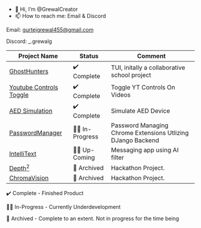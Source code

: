 - 👋 Hi, I’m @GrewalCreator
- 📫 How to reach me: Email & Discord

Email: gurtejgrewal455@gmail.com

Discord: _.grewalg


| Project Name | Status  | Comment  |
| ------------ | ------- | -------- |
| [GhostHunters](https://github.com/GrewalCreator/GhostHunters) | ✔️ Complete | TUI, initally a collaborative school project |
| [Youtube Controls Toggle](https://github.com/GrewalCreator/Youtube_Controls_Extension) | ✔️ Complete | Toggle YT Controls On Videos |
| [AED Simulation](https://github.com/GrewalCreator/AED-Simulator) | ✔️ Complete | Simulate AED Device |
| [PasswordManager](https://github.com/GrewalCreator/PasswordManager) | 👷‍♂️ In-Progress | Password Managing Chrome Extensions Utlizing DJango Backend |
| [IntelliText](https://github.com/GrewalCreator/IntelliText) | 👷‍♂️ Up-Coming | Messaging app using AI filter |
| [Depth<sup>2</sup>](https://github.com/GrewalCreator/DepthSquared) | 📖 Archived | Hackathon Project. |
| [ChromaVision](https://github.com/GrewalCreator/ChromaVision) | 📖 Archived | Hackathon Project. |


✔️ Complete - Finished Product

👷‍♂️ In-Progress - Currently Underdevelopment

📖 Archived - Complete to an extent. Not in progress for the time being
